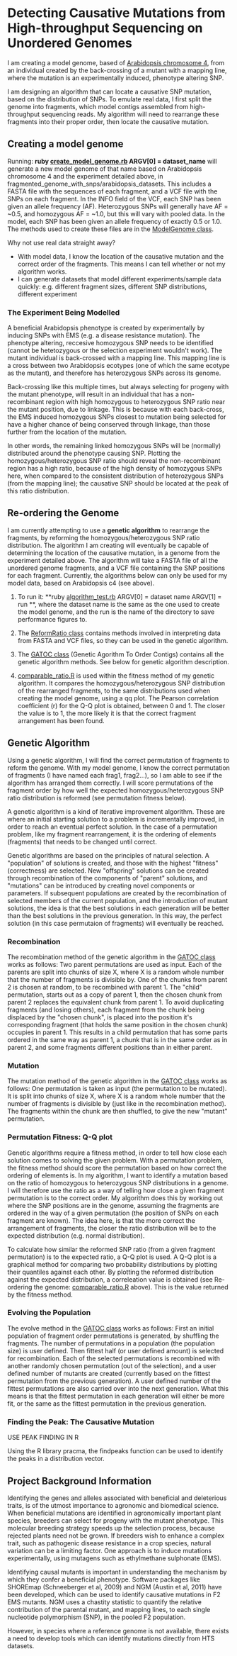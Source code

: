 Detecting Causative Mutations from High-throughput Sequencing on Unordered Genomes
===========================

I am creating a model genome, based of [Arabidopsis chromosome 4](https://github.com/edwardchalstrey1/fragmented_genome_with_snps/blob/master/TAIR10_chr4.fasta), from an individual created by the back-crossing of a mutant with a mapping line, where the mutation is an experimentally induced, phenotype altering SNP. 

I am designing an algorithm that can locate a causative SNP mutation, based on the distribution of SNPs. To emulate real data, I first split the genome into fragments, which model contigs assembled from high-throughput sequencing reads. My algorithm will need to rearrange these fragments into their proper order, then locate the causative mutation.

Creating a model genome
--------------------

Running: **ruby [create_model_genome.rb](https://github.com/edwardchalstrey1/fragmented_genome_with_snps/blob/master/create_model_genome.rb) ARGV[0] = dataset_name** will generate a new model genome of that name based on Arabidopsis chromosome 4 and the experiment detailed above, in fragmented_genome_with_snps/arabidopsis_datasets. This includes a FASTA file with the sequences of each fragment, and a VCF file with the SNPs on each fragment. In the INFO field of the VCF, each SNP has been given an allele frequency (AF). Heterozygous SNPs will generally have AF = ~0.5, and homozygous AF = ~1.0, but this will vary with pooled data. In the model, each SNP has been given an allele frequency of exactly 0.5 or 1.0. The methods used to create these files are in the [ModelGenome class](https://github.com/edwardchalstrey1/fragmented_genome_with_snps/blob/master/lib/arabidopsis_c4_w_snps.rb).

Why not use real data straight away?
 - With model data, I know the location of the causative mutation and the correct order of the fragments. This means I can tell whether or not my algorithm works.
 - I can generate datasets that model different experiments/sample data quickly: e.g. different fragment sizes, different SNP distributions, different experiment
 
### The Experiment Being Modelled
 
A beneficial Arabidopsis phenotype is created by experimentally by inducing SNPs with EMS (e.g. a disease resistance mutation). The phenotype altering, reccesive homozygous SNP needs to be identified (cannot be hetetozygous or the selection experiment wouldn't work). The mutant individual is back-crossed with a mapping line. This mapping line is a cross between two Arabidopsis ecotypes (one of which the same ecotype as the mutant), and therefore has heterozygous SNPs across its genome.

Back-crossing like this multiple times, but always selecting for progeny with the mutant phenotype, will result in an individual that has a non-recombinant region with high homozygous to heterozygous SNP ratio near the mutant position, due to linkage. This is because with each back-cross, the EMS induced homozygous SNPs closest to mutation being selected for have a higher chance of being conserved through linkage, than those further from the location of the mutation. 

In other words, the remaining linked homozygous SNPs will be (normally) distributed around the phenotype causing SNP. Plotting the homozygous/heterozygous SNP ratio should reveal the non-recombinant region has a high ratio, because of the high density of homozygous SNPs here, when compared to the consistent distribution of heterozygous SNPs (from the mapping line); the causative SNP should be located at the peak of this ratio distribution.

Re-ordering the Genome
----------

I am currently attempting to use a **genetic algorithm** to rearrange the fragments, by reforming the homozygous/heterozygous SNP ratio distribution. The algorithm I am creating will eventually be capable of determining the location of the causative mutation, in a genome from the experiment detailed above. The algorithm will take a FASTA file of all the unordered genome fragments, and a VCF file containing the SNP positions for each fragment. Currently, the algorithms below can only be used for my model data, based on Arabidopsis c4 (see above).

1. To run it: **ruby [algorithm_test.rb](https://github.com/edwardchalstrey1/fragmented_genome_with_snps/blob/master/algorithm_test.rb) ARGV[0] = dataset name ARGV[1] = run **, where the dataset name is the same as the one used to create the model genome, and the run is the name of the directory to save performance figures to.

1. The [ReformRatio class](https://github.com/edwardchalstrey1/fragmented_genome_with_snps/blob/master/lib/reform_ratio.rb) contains methods involved in interpreting data from FASTA and VCF files, so they can be used in the genetic algorithm.

2. The [GATOC class](https://github.com/edwardchalstrey1/fragmented_genome_with_snps/blob/master/lib/GATOC.rb) (Genetic Agorithm To Order Contigs) contains all the genetic algorithm methods. See below for genetic algorithm description.

3. [comparable_ratio.R](https://github.com/edwardchalstrey1/fragmented_genome_with_snps/blob/master/lib/comparable_ratio.R) is used within the fitness method of my genetic algorithm. It compares the homozygous/heterozygous SNP distribution of the rearranged fragments, to the same distributions used when creating the model genome, using a qq plot. The Pearson correlation coefficient (r) for the Q-Q plot is obtained, between 0 and 1. The closer the value is to 1, the more likely it is that the correct fragment arrangement has been found.

Genetic Algorithm
-------

Using a genetic algorithm, I will find the correct permutation of fragments to reform the genome. With my model genome, I know the correct permutation of fragments (I have named each frag1, frag2...), so I am able to see if the algorithm has arranged them correctly. I will score permutations of the fragment order by how well the expected homozygous/heterozygous SNP ratio distribution is reformed (see permutation fitness below).

A genetic algorithm is a kind of iterative improvement algorithm. These are where an initial starting solution to a problem is incrementally improved, in order to reach an eventual perfect solution. In the case of a permutation problem, like my fragment rearrangement, it is the ordering of elements (fragments) that needs to be changed until correct.

Genetic algorithms are based on the principles of natural selection. A "population" of solutions is created, and those with the highest "fitness" (correctness) are selected. New "offspring" solutions can be created through recombination of the components of "parent" solutions, and "mutations" can be introduced by creating novel components or parameters. If subsequent populations are created by the recombination of selected members of the current population, and the introduction of mutant solutions, the idea is that the best solutions in each generation will be better than the best solutions in the previous generation. In this way, the perfect solution (in this case permutaion of fragments) will eventually be reached.

### Recombination

The recombination method of the genetic algorithm in the [GATOC class](https://github.com/edwardchalstrey1/fragmented_genome_with_snps/blob/master/lib/GATOC.rb) works as follows:
Two parent permutations are used as input. Each of the parents are split into chunks of size X, where X is a random whole number that the number of fragments is divisible by. One of the chunks from parent 2 is chosen at random, to be recombined with parent 1. The "child" permutation, starts out as a copy of parent 1, then the chosen chunk from parent 2 replaces the equivalent chunk from parent 1. To avoid duplicating fragments (and losing others), each fragment from the chunk being displaced by the "chosen chunk", is placed into the position it's corresponding fragment (that holds the same position in the chosen chunk) occupies in parent 1. This results in a child permutation that has some parts ordered in the same way as parent 1, a chunk that is in the same order as in parent 2, and some fragments different positions than in either parent.

### Mutation

The mutation method of the genetic algorithm in the [GATOC class](https://github.com/edwardchalstrey1/fragmented_genome_with_snps/blob/master/lib/GATOC.rb) works as follows:
One permutation is taken as input (the permutation to be mutated). It is split into chunks of size X, where X is a random whole number that the number of fragments is divisible by (just like in the recombination method). The fragments within the chunk are then shuffled, to give the new "mutant" permutation.

### Permutation Fitness: Q-Q plot

Genetic algorithms require a fitness method, in order to tell how close each solution comes to solving the given problem. With a permutation problem, the fitness method should score the permutation based on how correct the ordering of elements is. In my algorithm, I want to identify a mutation based on the ratio of homozygous to heterozygous SNP distributions in a genome. I will therefore use the ratio as a way of telling how close a given fragment permutation is to the correct order. My algorithm does this by working out where the SNP positions are in the genome, assuming the fragments are ordered in the way of a given permutation (the position of SNPs on each fragment are known). The idea here, is that the more correct the arrangement of fragments, the closer the ratio distribution will be to the expected distribution (e.g. normal distribution).

To calculate how similar the reformed SNP ratio (from a given fragment permutation) is to the expected ratio, a Q-Q plot is used. A Q-Q plot is a graphical method for comparing two probability distributions by plotting their quantiles against each other. By plotting the reformed distribution against the expected distribution, a correleation value is obtained (see Re-ordering the genome: [comparable_ratio.R](https://github.com/edwardchalstrey1/fragmented_genome_with_snps/blob/master/lib/comparable_ratio.R) above). This is the value returned by the fitness method.

### Evolving the Population

The evolve method in the [GATOC class](https://github.com/edwardchalstrey1/fragmented_genome_with_snps/blob/master/lib/GATOC.rb) works as follows:
First an initial population of fragment order permutations is generated, by shuffling the fragments. The number of permutations in a population (the population size) is user defined. Then fittest half (or user defined amount) is selected for recombination. Each of the selected permutations is recombined with another randomly chosen permutation (out of the selection), and a user defined number of mutants are created (currently based on the fittest permutation from the previous generation). A user defined number of the fittest permutations are also carried over into the next generation. What this means is that the fittest permutation in each generation will either be more fit, or the same as the fittest permutation in the previous generation.

### Finding the Peak: The Causative Mutation

USE PEAK FINDING IN R

Using the R library pracma, the findpeaks function can be used to identify the peaks in a distribution vector.

Project Background Information
------------

Identifying the genes and alleles associated with beneficial and deleterious traits, is of the utmost importance to agronomic and biomedical science. When beneficial mutations are identified in agronomically important plant species, breeders can select for progeny with the mutant phenotype. This molecular breeding strategy speeds up the selection process, because rejected plants need not be grown. If breeders wish to enhance a complex trait, such as pathogenic disease resistance in a crop species, natural variation can be a limiting factor. One approach is to induce mutations experimentally, using mutagens such as ethylmethane sulphonate (EMS).

Identifying causal mutants is important in understanding the mechanism by which they confer a beneficial phenotype. Software packages like SHOREmap (Schneeberger et al, 2009) and NGM (Austin et al, 2011) have been developed, which can be used to identify causative mutations in F2 EMS mutants. NGM uses a chastity statistic to quantify the relative contribution of the parental mutant, and mapping lines, to each single nucleotide polymorphism (SNP), in the pooled F2 population.

However, in species where a reference genome is not available, there exists a need to develop tools which can identify mutations directly from HTS datasets.


